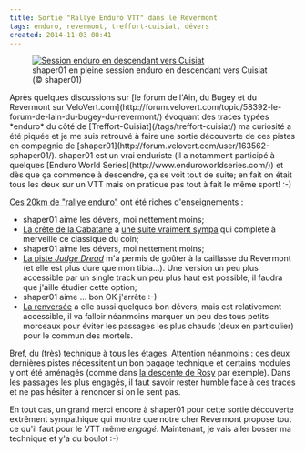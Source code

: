 ```yaml
---
title: Sortie "Rallye Enduro VTT" dans le Revermont
tags: enduro, revermont, treffort-cuisiat, dévers
created: 2014-11-03 08:41
---
```


<figure class="img-left with-caption">
    <a href="/photos/shaper01-descente-cuisiat/shaper01-enduro.jpg">
    <img src="/photos/shaper01-descente-cuisiat/shaper01-enduro_480.jpg" alt="Session enduro en descendant vers Cuisiat">
    </a>
    <figcaption>shaper01 en pleine session enduro en descendant vers Cuisiat<br>(&copy; shaper01)</figcaption>
</figure>
Après quelques discussions sur [le forum de l'Ain, du Bugey et du Revermont sur
VeloVert.com](http://forum.velovert.com/topic/58392-le-forum-de-lain-du-bugey-du-revermont/)
évoquant des traces typées *enduro* du côté de
[Treffort-Cuisiat](/tags/treffort-cuisiat/) ma curiosité a été piquée et je me
suis retrouvé à faire une sortie découverte de ces pistes en compagnie de
[shaper01](http://forum.velovert.com/user/163562-sphaper01/). shaper01 est un
vrai enduriste (il a notamment participé à quelques [Enduro World
Series](http://www.enduroworldseries.com/)) et dès
que ça commence à descendre, ça se voit tout de suite; en fait on était tous les
deux sur un VTT mais on pratique pas tout à fait le même sport! :-)

[Ces 20km de "rallye enduro"](/sandbox/sortie-shaper01-20141101/) ont été riches
d'enseignements&nbsp;:

* shaper01 aime les dévers, moi nettement moins;
* [La crête de la Cabatane](/single-tracks/crete-de-la-cabatane/) a [une suite
  vraiment sympa](/single-tracks/angoulures-gros-mollard/) qui complète à merveille ce classique du coin;
* shaper01 aime les dévers, moi nettement moins;
* [La piste *Judge Dread*](/single-tracks/judge-dread-terres-caussales/) m'a permis de goûter à la caillasse du Revermont (et
  elle est plus dure que mon tibia...). Une version un peu plus accessible par
  un single track un peu plus haut est possible, il faudra que j'aille étudier
  cette option;
* shaper01 aime ... bon OK j'arrête :-)
* [La renversée](/single-tracks/renversee-cuisiat/) a elle aussi quelques bon dévers, mais est relativement
  accessible, il va falloir néanmoins marquer un peu des tous petits morceaux
  pour éviter les passages les plus chauds (deux en particulier) pour le commun
  des mortels.

Bref, du (très) technique à tous les étages. Attention néanmoins&nbsp;: ces deux dernières
pistes nécessitent un bon bagage technique et certains modules y ont été
aménagés (comme dans [la descente de Rosy](/single-tracks/descente-de-rosy/) par
exemple). Dans les passages les plus engagés, il faut savoir rester humble face
à ces traces et ne pas hésiter à renoncer si on le sent pas.

En tout cas, un grand merci encore à shaper01 pour cette sortie découverte
extrêment sympathique qui montre que notre cher Revermont propose tout ce qu'il
faut pour le VTT même *engagé*. Maintenant, je vais aller bosser ma technique et
y'a du boulot :-)
